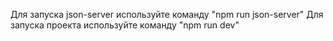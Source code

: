 Для запуска json-server используйте команду "npm run json-server"
Для запуска проекта используйте команду "npm run dev"
